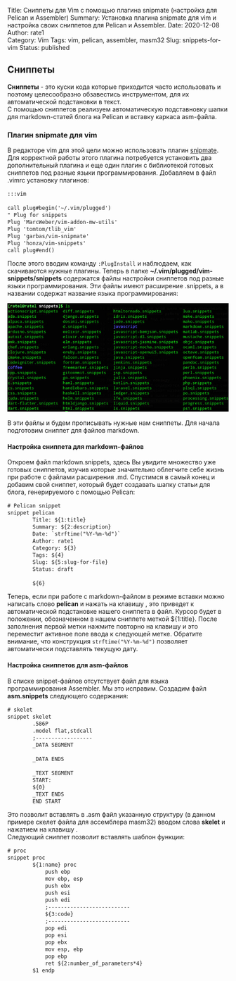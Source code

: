 Title: Сниппеты для Vim с помощью плагина snipmate (настройка для Pelican и Assembler)
Summary: Установка плагина snipmate для vim и настройка своих сниппетов для Pelican и Assembler.
Date: 2020-12-08
Author: rate1  
Category: Vim
Tags: vim, pelican, assembler, masm32
Slug: snippets-for-vim
Status: published
	
## Сниппеты
**Сниппеты** - это куски кода которые приходится часто использовать и поэтому целесообразно обзавестись инструментом, для их автоматической подстановки в текст.  
С помощью сниппетов реализуем автоматическую подставновку шапки для markdown-статей блога на Pelican и вставку каркаса asm-файла.  
### Плагин snipmate для vim
В редакторе vim для этой цели можно использовать плагин [snipmate](https://github.com/garbas/vim-snipmate "Страница плагина snipmate"). Для корректной работы этого плагина потребуется установить два дополнительный плагина и еще один плагин с библиотекой готовых сниппетов под разные языки программирования. Добавляем в файл .vimrc установку плагинов:  
```
:::vim

call plug#begin('~/.vim/plugged')
" Plug for snippets
Plug 'MarcWeber/vim-addon-mw-utils'
Plug 'tomtom/tlib_vim'
Plug 'garbas/vim-snipmate'
Plug 'honza/vim-snippets'
call plug#end()
```
После этого вводим команду ```:PlugInstall``` и наблюдаем, как скачиваются нужные плагины. Теперь в папке **~/.vim/plugged/vim-snippets/snippets** содержатся файлы настройки сниппетов под разные языки программирования. Эти файлы имеют расширение .snippets, а в названии содержат название языка программирования:  

![Файлы .snippets в папке snippets](/images/snippets-files.jpg "Файлы .snippets")

В эти файлы и будем прописывать нужные нам сниппеты. Для начала подготовим сниппет для файлов markdown.  
#### Настройка сниппета для markdown-файлов  
Откроем файл markdown.snippets, здесь Вы увидите множество уже готовых сниппетов, изучив которые значительно облегчите себе жизнь при работе с файлами расширения .md. Спустимся в самый конец и добавим свой сниппет, который будет создавать шапку статьи для блога, генерируемого с помощью Pelican:  
```
# Pelican snippet
snippet pelican
		Title: ${1:title}
		Summary: ${2:description}
		Date: `strftime("%Y-%m-%d")`
		Author: rate1  
		Category: ${3}
		Tags: ${4}
		Slug: ${5:slug-for-file}
		Status: draft
		
		${6}
```  
Теперь, если при работе с markdown-файлом в режиме вставки можно написать слово **pelican** и нажать на клавишу <Tab>, это приведет к автоматической подстановке нашего сниппета в файл. Курсор будет в положении, обозначенном в нашем сниппете меткой ${1:title}. После заполнения первой метки нажмите повторно на клавишу <Tab> и это переместит активное поле ввода к следующей метке. Обратите внимание, что конструкция `strftime("%Y-%m-%d")` позволяет автоматически подставлять текущую дату.  
#### Настройка сниппетов для asm-файлов  
В списке snippet-файлов отсутствует файл для языка программирования Assembler. Мы это исправим. Создадим файл **asm.snippets** следующего содержания:  
```
# skelet
snippet skelet
		.586P
		.model flat,stdcall
		;------------------
		_DATA SEGMENT
		
		_DATA ENDS

		_TEXT SEGMENT
		START:
		${0}
		_TEXT ENDS
		END START
```  
Это позволит вставлять в .asm файл указанную структуру (в данном примере скелет файла для ассемблера masm32) вводом слова **skelet** и нажатием на клавишу <Tab>.  
Следующий сниппет позволит вставлять шаблон функции:  
```
# proc
snippet proc
		${1:name} proc
			push ebp
			mov ebp, esp
			push ebx
			push esi
			push edi
			;--------------------------
			${3:code}
			;--------------------------
			pop edi
			pop esi
			pop ebx
			mov esp, ebp
			pop ebp
			ret ${2:number_of_parameters*4}
		$1 endp
```
